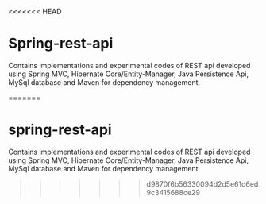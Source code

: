 <<<<<<< HEAD
# Spring-rest-api

Contains implementations and experimental codes of REST api developed using Spring MVC, Hibernate Core/Entity-Manager, Java Persistence Api, MySql database and Maven for dependency management. 

=======
# spring-rest-api
Contains implementations and experimental codes of REST api developed using Spring MVC, Hibernate Core/Entity-Manager, Java Persistence Api, MySql database and Maven for dependency management. 
>>>>>>> d9870f6b56330094d2d5e61d6ed9c3415688ce29
